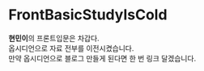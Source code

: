 # FrontBasicStudyIsCold
**현민이**의 프론트입문은 차갑다.  
옵시디언으로 자료 전부를 이전시켰습니다.  
만약 옵시디언으로 블로그 만들게 된다면 한 번 링크 달겠습니다.
